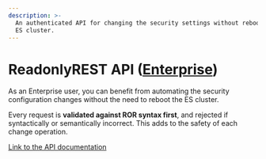 ```yaml
---
description: >-
  An authenticated API for changing the security settings without rebooting the
  ES cluster.
---
```


# ReadonlyREST API ([Enterprise](https://readonlyrest.com/enterprise))

As an Enterprise user, you can benefit from automating the security configuration changes without the need to reboot the ES cluster.

Every request is **validated against ROR syntax first**, and rejected if syntactically or semantically incorrect. This adds to the safety of each change operation.

[Link to the API documentation](https://api.beshu.tech/docs/swagger/master)
